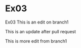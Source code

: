 # Ex03
Ex03
This is an edit on branch1

This is an update after pull request

This is more edit from branch1
